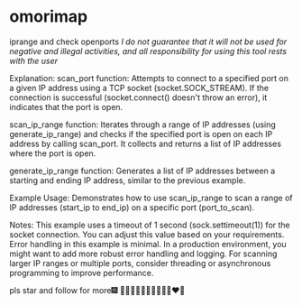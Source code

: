 # omorimap
iprange and check openports
*I do not guarantee that it will not be used for negative and illegal activities, and all responsibility for using this tool rests with the user*

Explanation:
scan_port function: Attempts to connect to a specified port on a given IP address using a TCP socket (socket.SOCK_STREAM). If the connection is successful (socket.connect() doesn't throw an error), it indicates that the port is open.

scan_ip_range function: Iterates through a range of IP addresses (using generate_ip_range) and checks if the specified port is open on each IP address by calling scan_port. It collects and returns a list of IP addresses where the port is open.

generate_ip_range function: Generates a list of IP addresses between a starting and ending IP address, similar to the previous example.

Example Usage: Demonstrates how to use scan_ip_range to scan a range of IP addresses (start_ip to end_ip) on a specific port (port_to_scan).

Notes:
This example uses a timeout of 1 second (sock.settimeout(1)) for the socket connection. You can adjust this value based on your requirements.
Error handling in this example is minimal. In a production environment, you might want to add more robust error handling and logging.
For scanning larger IP ranges or multiple ports, consider threading or asynchronous programming to improve performance.

pls star and follow for more🎆
🤍🩶💛🤎💜🩵💙💚🧡🩷❤️🖤
